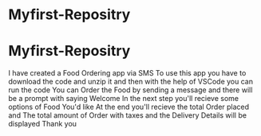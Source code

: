 # Myfirst-Repositry
# Myfirst-Repositry
I have created a Food Ordering app via SMS
To use this app you have to download the code and unzip it and then with the help of VSCode you can run the code
You can Order the Food by sending a message and there will be a prompt with saying Welcome
In the next step you'll recieve some options of Food You'd like
At the end you'll recieve the total Order placed and The total amount of Order with taxes and the Delivery Details will be displayed
Thank you
